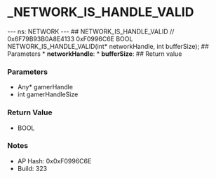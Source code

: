 # _NETWORK_IS_HANDLE_VALID

--- ns: NETWORK --- ## NETWORK_IS_HANDLE_VALID  // 0x6F79B93B0A8E4133 0xF0996C6E BOOL NETWORK_IS_HANDLE_VALID(int* networkHandle, int bufferSize);   ## Parameters * **networkHandle**: * **bufferSize**:  ## Return value

### Parameters
* Any* gamerHandle
* int gamerHandleSize

### Return Value
* BOOL

### Notes
* AP Hash: 0x0xF0996C6E
* Build: 323

